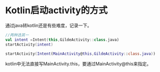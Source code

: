 # Kotlin启动activity的方式

通过java转kotlin还是有些难度，记录一下。

```kotlin
//两种选其一
val intent =Intent(this,GildeActivity::class.java)
startActivity(intent)

startActivity(Intent(MainActivity@this,GildeActivity::class.java))
```

kotlin中无法直接写MainActivity.this，要通过MainActivity@this来指定。

